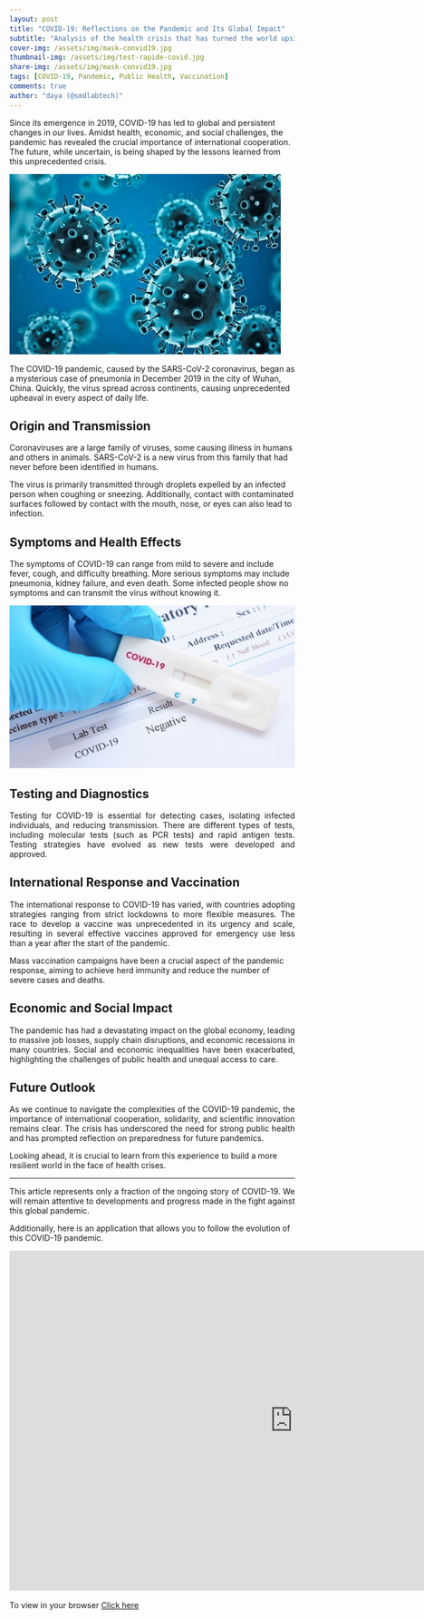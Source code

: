 ```yaml
---
layout: post
title: "COVID-19: Reflections on the Pandemic and Its Global Impact"
subtitle: "Analysis of the health crisis that has turned the world upside down"
cover-img: /assets/img/mask-convid19.jpg
thumbnail-img: /assets/img/test-rapide-covid.jpg
share-img: /assets/img/mask-convid19.jpg
tags: [COVID-19, Pandemic, Public Health, Vaccination]
comments: true
author: "daya (@smdlabtech)"
---
```


Since its emergence in 2019, COVID-19 has led to global and persistent changes in our lives. Amidst health, economic, and social challenges, the pandemic has revealed the crucial importance of international cooperation. The future, while uncertain, is being shaped by the lessons learned from this unprecedented crisis.

![COVID-19 Virus](/assets/img/coronavirus.jpg)

The COVID-19 pandemic, caused by the SARS-CoV-2 coronavirus, began as a mysterious case of pneumonia in December 2019 in the city of Wuhan, China. Quickly, the virus spread across continents, causing unprecedented upheaval in every aspect of daily life.

## Origin and Transmission

Coronaviruses are a large family of viruses, some causing illness in humans and others in animals. SARS-CoV-2 is a new virus from this family that had never before been identified in humans.

The virus is primarily transmitted through droplets expelled by an infected person when coughing or sneezing. Additionally, contact with contaminated surfaces followed by contact with the mouth, nose, or eyes can also lead to infection.

## Symptoms and Health Effects

The symptoms of COVID-19 can range from mild to severe and include fever, cough, and difficulty breathing. More serious symptoms may include pneumonia, kidney failure, and even death. Some infected people show no symptoms and can transmit the virus without knowing it.

![Rapid COVID-19 Test](/assets/img/test-rapide-covid.jpg)

## Testing and Diagnostics

<p style="text-align: justify;"> 
Testing for COVID-19 is essential for detecting cases, isolating infected individuals, and reducing transmission. There are different types of tests, including molecular tests (such as PCR tests) and rapid antigen tests. Testing strategies have evolved as new tests were developed and approved.
</p>

## International Response and Vaccination

<p style="text-align: justify;"> 
The international response to COVID-19 has varied, with countries adopting strategies ranging from strict lockdowns to more flexible measures. The race to develop a vaccine was unprecedented in its urgency and scale, resulting in several effective vaccines approved for emergency use less than a year after the start of the pandemic.

Mass vaccination campaigns have been a crucial aspect of the pandemic response, aiming to achieve herd immunity and reduce the number of severe cases and deaths.
</p>

## Economic and Social Impact

<p style="text-align: justify;"> 
The pandemic has had a devastating impact on the global economy, leading to massive job losses, supply chain disruptions, and economic recessions in many countries. Social and economic inequalities have been exacerbated, highlighting the challenges of public health and unequal access to care.
</p>

## Future Outlook

<p style="text-align: justify;"> 
As we continue to navigate the complexities of the COVID-19 pandemic, the importance of international cooperation, solidarity, and scientific innovation remains clear. The crisis has underscored the need for strong public health and has prompted reflection on preparedness for future pandemics.

Looking ahead, it is crucial to learn from this experience to build a more resilient world in the face of health crises.
</p>

---

<p style="text-align: justify;"> 
This article represents only a fraction of the ongoing story of COVID-19. We will remain attentive to developments and progress made in the fight against this global pandemic.

Additionally, here is an application that allows you to follow the evolution of this COVID-19 pandemic.
</p>

<iframe width="1000" height="600" src="https://lookerstudio.google.com/embed/reporting/058ae97f-74ed-4355-b30d-d29fbad12787/page/p_dkr9e3x2fd" frameborder="0" style="border:0" allowfullscreen sandbox="allow-storage-access-by-user-activation allow-scripts allow-same-origin allow-popups allow-popups-to-escape-sandbox"></iframe>

To view in your browser [Click here](https://lookerstudio.google.com/embed/reporting/058ae97f-74ed-4355-b30d-d29fbad12787/page/p_dkr9e3x2fd)
